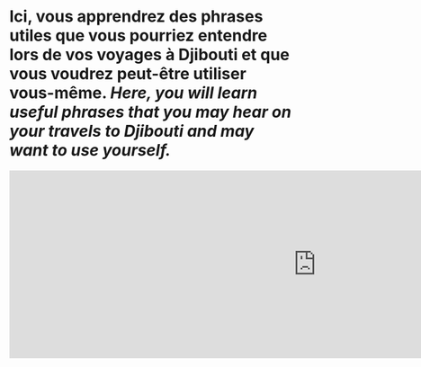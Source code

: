 <h1>Ici, vous apprendrez des phrases utiles que vous pourriez entendre lors de vos voyages à Djibouti et que vous voudrez peut-être utiliser vous-même. <i>Here, you will learn useful phrases that you may hear on your travels to Djibouti and may want to use yourself.</i></h1>

<iframe src="https://h5p.org/h5p/embed/689141" width="1090" height="334" frameborder="0" allowfullscreen="allowfullscreen"></iframe><script src="https://h5p.org/sites/all/modules/h5p/library/js/h5p-resizer.js" charset="UTF-8"></script>
